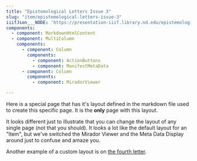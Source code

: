 ```yaml
---
title: "Epistemological Letters Issue 3"
slug: "item/epistemological-letters-issue-3"
iiifJson___NODE: 'https://presentation-iiif.library.nd.edu/epistemological-letters-issue-3/manifest'
components:
  - component: MarkdownHtmlContent
  - component: MultiColumn
    components:
      - component: Column
        components:
          - component: ActionButtons
          - component: ManifestMetaData
      - component: Column
        components:
          - component: MiradorViewer

---
```

Here is a special page that has it's layout defined in the markdown file used to create this specific page. It is the __only__ page with this layout.

It looks different just to illustrate that you can change the layout of any single page (not that you should). It looks a lot like the default layout for an "Item", but we've switched the Mirador Viewer and the Meta Data Display around just to confuse and amaze you.

Another example of a custom layout is on [the fourth letter](/item/epistemological-letters-issue-4).
